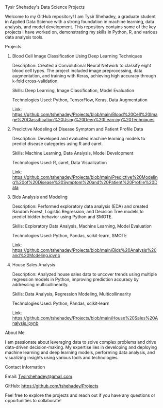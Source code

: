 Tysir Shehadey's Data Science Projects

Welcome to my GitHub repository! I am Tysir Shehadey, a graduate student in Applied Data Science with a strong foundation in machine learning, data analysis, and model development. 
This repository contains some of the key projects I have worked on, demonstrating my skills in Python, R, and various data analysis tools.

Projects
1. Blood Cell Image Classification Using Deep Learning Techniques

   Description: Created a Convolutional Neural Network to classify eight blood cell types. The project included image preprocessing, data augmentation, and training with Keras, achieving high accuracy through k-fold cross-validation.

   Skills: Deep Learning, Image Classification, Model Evaluation

   Technologies Used: Python, TensorFlow, Keras, Data Augmentation

   Link: https://github.com/tshehadey/Projects/blob/main/Blood%20Cell%20Image%20Classification%20Using%20Deep%20Learning%20Techniques
   
2. Predictive Modeling of Disease Symptom and Patient Profile Data

   Description: Developed and evaluated machine learning models to predict disease categories using R and caret.

   Skills: Machine Learning, Data Analysis, Model Development

   Technologies Used: R, caret, Data Visualization

   Link: https://github.com/tshehadey/Projects/blob/main/Predictive%20Modeling%20of%20Disease%20Symptom%20and%20Patient%20Profile%20Data

3. Bids Analysis and Modeling

   Description: Performed exploratory data analysis (EDA) and created Random Forest, Logistic Regression, and Decision Tree models to predict bidder behavior using Python and SMOTE.

   Skills: Exploratory Data Analysis, Machine Learning, Model Evaluation

   Technologies Used: Python, Pandas, scikit-learn, SMOTE

   Link: https://github.com/tshehadey/Projects/blob/main/Bids%20Analysis%20and%20Modeling.ipynb

4. House Sales Analysis

   Description: Analyzed house sales data to uncover trends using multiple regression models in Python, improving prediction accuracy by addressing multicollinearity.

   Skills: Data Analysis, Regression Modeling, Multicollinearity

   Technologies Used: Python, Pandas, scikit-learn

   Link: https://github.com/tshehadey/Projects/blob/main/House%20Sales%20Analysis.ipynb

About Me

I am passionate about leveraging data to solve complex problems and drive data-driven decision-making. My expertise lies in developing and deploying machine learning and deep learning models, performing data analysis, and visualizing insights using various tools and technologies.

Contact Information

Email: Tysirshehadey@gmail.com

GitHub: https://github.com/tshehadey/Projects

Feel free to explore the projects and reach out if you have any questions or opportunities to collaborate!
